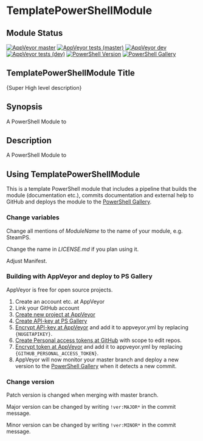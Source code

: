 # TemplatePowerShellModule

## Module Status

[![AppVeyor master](https://img.shields.io/appveyor/ci/SET_USERNAME/SET_REPONAME/master?label=MASTER&logo=appveyor&style=for-the-badge)](https://ci.appveyor.com/project/SET_USERNAME/SET_REPONAME)
[![AppVeyor tests (master)](https://img.shields.io/appveyor/tests/SET_USERNAME/SET_REPONAME/master?label=MASTER&logo=appveyor&style=for-the-badge)](https://ci.appveyor.com/project/SET_USERNAME/SET_REPONAME/build/tests)
[![AppVeyor dev](https://img.shields.io/appveyor/ci/SET_USERNAME/SET_REPONAME/DEV?label=DEV&logo=appveyor&style=for-the-badge)](https://ci.appveyor.com/project/SET_USERNAME/SET_REPONAME)
[![AppVeyor tests (dev)](https://img.shields.io/appveyor/tests/SET_USERNAME/SET_REPONAME/dev?label=DEV&logo=appveyor&style=for-the-badge)](https://ci.appveyor.com/project/SET_USERNAME/SET_REPONAME/build/tests)
[![PowerShell Version](https://img.shields.io/powershellgallery/v/SET_REPONAME.svg?style=for-the-badge&logo=PowerShell)](https://www.powershellgallery.com/packages/SET_REPONAME)
[![PowerShell Gallery](https://img.shields.io/powershellgallery/dt/SET_REPONAME?style=for-the-badge)](https://www.powershellgallery.com/packages/SET_REPONAME)

## TemplatePowerShellModule Title

{Super High level description}

## Synopsis

A PowerShell Module to

## Description

A PowerShell Module to

## Using TemplatePowerShellModule

This is a template PowerShell module that includes a pipeline that builds the
module (documentation etc.), commits documentation and external help to GitHub
and deploys the module to the [PowerShell Gallery](https://www.powershellgallery.com).

### Change variables

Change all mentions of *ModuleName* to the name of your module, e.g. SteamPS.

Change the name in *LICENSE.md* if you plan using it.

Adjust Manifest.

### Building with AppVeyor and deploy to PS Gallery

AppVeyor is free for open source projects.

1. Create an account etc. at AppVeyor
2. Link your GitHub account
3. [Create new project at AppVeyor](https://ci.appveyor.com/projects)
4. [Create API-key at PS Gallery](https://www.powershellgallery.com/account/apikeys)
5. [Encrypt API-key at AppVeyor](https://ci.appveyor.com/tools/encrypt)
and add it to appveyor.yml by replacing `{NUGETAPIKEY}`.
6. [Create Personal access tokens at GitHub](https://github.com/settings/tokens)
with scope to edit repos.
7. [Encrypt token at AppVeyor](https://ci.appveyor.com/tools/encrypt)
and add it to appveyor.yml by replacing `{GITHUB_PERSONAL_ACCESS_TOKEN}`.
8. AppVeyor will now monitor your master branch and deploy a new version to
the [PowerShell Gallery](https://www.powershellgallery.com)
when it detects a new commit.

### Change version

Patch version is changed when merging with master branch.

Major version can be changed by writing `!ver:MAJOR*` in the commit message.

Minor version can be changed by writing `!ver:MINOR*` in the commit message.
